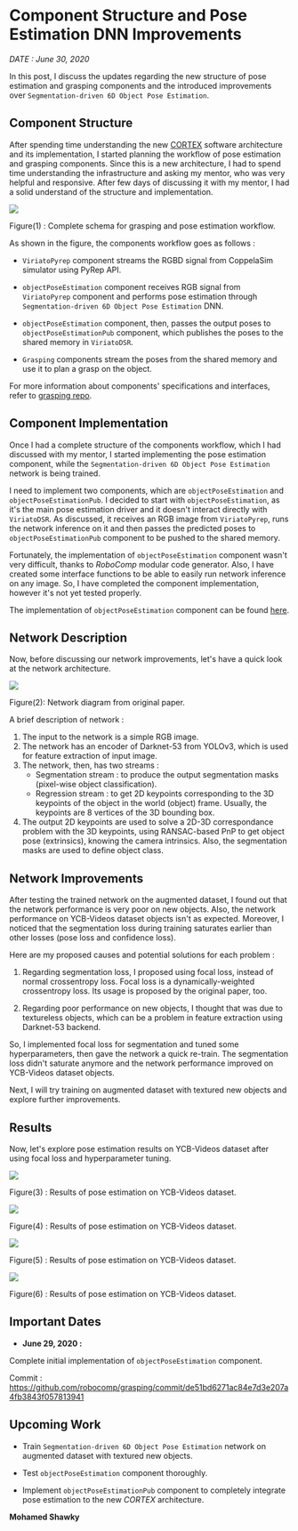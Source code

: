 # Component Structure and Pose Estimation DNN Improvements

_DATE : June 30, 2020_

In this post, I discuss the updates regarding the new structure of pose estimation and grasping components and the introduced improvements over `Segmentation-driven 6D Object Pose Estimation`.

## Component Structure

After spending time understanding the new [CORTEX](https://github.com/robocomp/dsr-graph) software architecture and its implementation, I started planning the workflow of pose estimation and grasping components. Since this is a new architecture, I had to spend time understanding the infrastructure and asking my mentor, who was very helpful and responsive. After few days of discussing it with my mentor, I had a solid understand of the structure and implementation.

![](assets/components_structure.png)

Figure(1) : Complete schema for grasping and pose estimation workflow.

As shown in the figure, the components workflow goes as follows :

-   `ViriatoPyrep` component streams the RGBD signal from CoppelaSim simulator using PyRep API.

-   `objectPoseEstimation` component receives RGB signal from `ViriatoPyrep` component and performs pose estimation through `Segmentation-driven 6D Object Pose Estimation` DNN.

-   `objectPoseEstimation` component, then, passes the output poses to `objectPoseEstimationPub` component, which publishes the poses to the shared memory in `ViriatoDSR`.

-   `Grasping` components stream the poses from the shared memory and use it to plan a grasp on the object.

For more information about components' specifications and interfaces, refer to [grasping repo](https://github.com/robocomp/grasping/blob/master/components/README.md).

## Component Implementation

Once I had a complete structure of the components workflow, which I had discussed with my mentor, I started implementing the pose estimation component, while the `Segmentation-driven 6D Object Pose Estimation` network is being trained.

I need to implement two components, which are `objectPoseEstimation` and `objectPoseEstimationPub`. I decided to start with `objectPoseEstimation`, as it's the main pose estimation driver and it doesn't interact directly with `ViriatoDSR`. As discussed, it receives an RGB image from `ViriatoPyrep`, runs the network inference on it and then passes the predicted poses to `objectPoseEstimationPub` component to be pushed to the shared memory.

Fortunately, the implementation of `objectPoseEstimation` component wasn't very difficult, thanks to _RoboComp_ modular code generator. Also, I have created some interface functions to be able to easily run network inference on any image. So, I have completed the component implementation, however it's not yet tested properly.

The implementation of `objectPoseEstimation` component can be found [here](https://github.com/robocomp/grasping/tree/master/components/objectPoseEstimation).

## Network Description

Now, before discussing our network improvements, let's have a quick look at the network architecture.

![](./assets/network.jpg)

Figure(2): Network diagram from original paper.

A brief description of network :

1)  The input to the network is a simple RGB image.
2)  The network has an encoder of Darknet-53 from YOLOv3, which is used for feature extraction of input image.
3)  The network, then, has two streams :
    -   Segmentation stream : to produce the output segmentation masks (pixel-wise object classification).
    -   Regression stream : to get 2D keypoints corresponding to the 3D keypoints of the object in the world (object) frame. Usually, the keypoints are 8 vertices of the 3D bounding box.
4)  The output 2D keypoints are used to solve a 2D-3D correspondance problem with the 3D keypoints, using RANSAC-based PnP to get object pose (extrinsics), knowing the camera intrinsics. Also, the segmentation masks are used to define object class.

## Network Improvements

After testing the trained network on the augmented dataset, I found out that the network performance is very poor on new objects. Also, the network performance on YCB-Videos dataset objects isn't as expected. Moreover, I noticed that the segmentation loss during training saturates earlier than other losses (pose loss and confidence loss). 

Here are my proposed causes and potential solutions for each problem :

1)  Regarding segmentation loss, I proposed using focal loss, instead of normal crossentropy loss. Focal loss is a dynamically-weighted crossentropy loss. Its usage is proposed by the original paper, too.

2)  Regarding poor performance on new objects, I thought that was due to textureless objects, which can be a problem in feature extraction using Darknet-53 backend.

So, I implemented focal loss for segmentation and tuned some hyperparameters, then gave the network a quick re-train. The segmentation loss didn't saturate anymore and the network performance improved on YCB-Videos dataset objects.

Next, I will try training on augmented dataset with textured new objects and explore further improvements.

## Results

Now, let's explore pose estimation results on YCB-Videos dataset after using focal loss and hyperparameter tuning.

![](assets/output1.jpg)

Figure(3) : Results of pose estimation on YCB-Videos dataset.

![](assets/output2.jpg)

Figure(4) : Results of pose estimation on YCB-Videos dataset.

![](assets/output3.jpg)

Figure(5) : Results of pose estimation on YCB-Videos dataset.

![](assets/output4.jpg)

Figure(6) : Results of pose estimation on YCB-Videos dataset.

## Important Dates

- __June 29, 2020 :__

Complete initial implementation of `objectPoseEstimation` component.

Commit : https://github.com/robocomp/grasping/commit/de51bd6271ac84e7d3e207a4fb3843f057813941

## Upcoming Work

-   Train `Segmentation-driven 6D Object Pose Estimation` network on augmented dataset with textured new objects.

-   Test `objectPoseEstimation` component thoroughly.

-   Implement `objectPoseEstimationPub` component to completely integrate pose estimation to the new _CORTEX_ architecture.

__Mohamed Shawky__